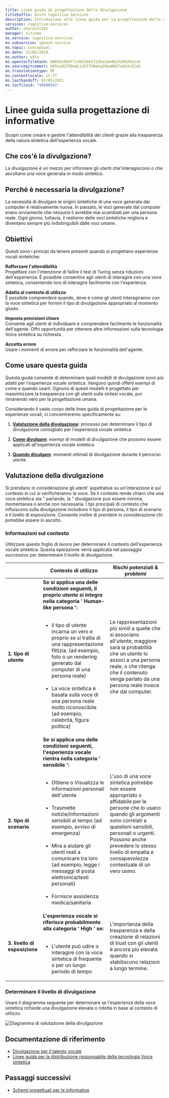 ```yaml
---
title: Linee guida di progettazione della divulgazione
titleSuffix: Azure Cognitive Services
description: Introduzione alle linee guida per la progettazione della divulgazione e valutazione del livello di divulgazione.
services: cognitive-services
author: sharonlo101
manager: nitinme
ms.service: cognitive-services
ms.subservice: speech-service
ms.topic: conceptual
ms.date: 12/03/2019
ms.author: shlo
ms.openlocfilehash: b001b109df7c4b52b61f226a164db232b620a2c6
ms.sourcegitcommit: b85ce02785edc13d7fb8eba29ea8027e614c52a2
ms.translationtype: MT
ms.contentlocale: it-IT
ms.lasthandoff: 02/03/2021
ms.locfileid: "99508541"
---
```

# <a name="disclosure-design-guidelines"></a>Linee guida sulla progettazione di informative
Scopri come creare e gestire l'attendibilità dei clienti grazie alla trasparenza della natura sintetica dell'esperienza vocale.

## <a name="what-is-disclosure"></a>Che cos'è la divulgazione?

La divulgazione è un mezzo per informare gli utenti che&#39;interagiscono o che ascoltano una voce generata in modo sintetico.

## <a name="why-is-disclosure-necessary"></a>Perché è necessaria la divulgazione?

La necessità di divulgare le origini sintetiche di una voce generata dal computer è relativamente nuova. In passato, le voci generate dal computer erano ovviamente che nessuno li avrebbe mai scambiati per una persona reale. Ogni giorno, tuttavia, il realismo delle voci sintetiche migliora e diventano sempre più indistinguibili dalle voci umane.

## <a name="goals"></a>Obiettivi
Questi sono i principi da tenere presenti quando si progettano esperienze vocali sintetiche:

**Rafforzare l'attendibilità**
<br>Progettare con l'intenzione di fallire il test di Turing senza riduzioni dell'esperienza. È possibile consentire agli utenti di interagire con una voce sintetica, consentendo loro di interagire facilmente con l'esperienza.

**Adatta al contesto di utilizzo**
<br>È possibile comprendere quando, dove e come gli utenti interagiranno con la voce sintetica per fornire il tipo di divulgazione appropriato al momento giusto.

**Imposta previsioni chiare**
<br>Consente agli utenti di individuare e comprendere facilmente le funzionalità dell'agente. Offri opportunità per ottenere altre informazioni sulla tecnologia Voice sintetica su richiesta.

**Accetta errore**
<br>Usare i momenti di errore per rafforzare le funzionalità dell'agente.

## <a name="how-to-use-this-guide"></a>Come usare questa guida

Questa guida consente di determinare quali modelli di divulgazione sono più adatti per l'esperienza vocale sintetica. Vengono quindi offerti esempi di come e quando usarli. Ognuno di questi modelli è progettato per massimizzare la trasparenza con gli utenti sulla sintesi vocale, pur rimanendo vero per la progettazione umana.

Considerando il vasto corpo delle linee guida di progettazione per le esperienze vocali, ci concentreremo specificamente su:

1. [**Valutazione della divulgazione**](#disclosure-assessment): processo per determinare il tipo di divulgazione consigliato per l'esperienza vocale sintetica

2. [**Come divulgare**](concepts-disclosure-patterns.md): esempi di modelli di divulgazione che possono essere applicati all'esperienza vocale sintetica

3. [**Quando divulgare**](concepts-disclosure-patterns.md#when-to-disclose): momenti ottimali di divulgazione durante il percorso utente

## <a name="disclosure-assessment"></a>Valutazione della divulgazione
Si prendano in considerazione gli utenti&#39; aspettative su un'interazione e sul contesto in cui si verificheranno la voce. Se il contesto rende chiaro che una voce sintetica sta &quot; parlando, la &quot; divulgazione può essere minima, momentanea o anche non necessaria. I tipi principali di contesto che influiscono sulla divulgazione includono il tipo di persona, il tipo di scenario e il livello di esposizione. Consente inoltre di prendere in considerazione chi potrebbe essere in ascolto.

### <a name="understand-context"></a>Informazioni sul contesto

Utilizzare questo foglio di lavoro per determinare il contesto dell'esperienza vocale sintetica. Questa operazione verrà applicata nel passaggio successivo per determinare il livello di divulgazione.

|                                    | Contesto di utilizzo                                                                                                                                                                                                                                                                                                                                                       | Rischi potenziali & problemi                                                                                                                                                                                                                                                                                                                                                                       |
|------------------------------------|-----------------------------------------------------------------------------------------------------------------------------------------------------------------------------------------------------------------------------------------------------------------------------------------------------------------------------------------------------------------------|-----------------------------------------------------------------------------------------------------------------------------------------------------------------------------------------------------------------------------------------------------------------------------------------------------------------------------------------------------------------------------------------------------|
| **1. tipo di utente**               | **Se si applica una delle condizioni seguenti, il proprio utente si integra nella categoria ' Human-like persona ':**<br><br><ul><li> Il tipo di utente incarna un vero e proprio se si tratta di una rappresentazione fittizia. (ad esempio, foto o un rendering generato dal computer di una persona reale)<br><br><li> La voce sintetica è basata sulla voce di una persona reale molto riconoscibile (ad esempio, celebrità, figura politica) | Le rappresentazioni più simili a quelle che si associano all'utente, maggiore sarà la probabilità che un utente lo associ a una persona reale, o che ritenga che il contenuto venga parlato da una persona reale invece che dal computer. </ul>                                                                                                                                                                      |
| **2. tipo di scenario**            | **Se si applica una delle condizioni seguenti, l'esperienza vocale rientra nella categoria ' sensibile ':**<br><br><ul><li> Ottiene o Visualizza le informazioni personali dell'utente <br><br> <li> Trasmette notizie/informazioni sensibili al tempo (ad esempio, avviso di emergenza)<br><br><li> Mira a aiutare gli utenti reali a comunicare tra loro (ad esempio, legge i messaggi di posta elettronica/testi personali)<br><br> <li> Fornisce assistenza medica/sanitaria </ul>            | L'uso di una voce sintetica potrebbe non essere appropriato o affidabile per le persone che lo usano quando gli argomenti sono correlati a questioni sensibili, personali o urgenti. Possono anche prevedere lo stesso livello di empatia e consapevolezza contestuale di un vero uomo. |
| **3. livello di esposizione** |**L'esperienza vocale si riferisce probabilmente alla categoria ' High ' se:** <br><br><ul><li>L'utente può udire o interagire con la voce sintetica di frequente o per un lungo periodo di tempo </ul>                                                                                                                                                                             | L'importanza della trasparenza e della creazione di relazioni di trust con gli utenti è ancora più elevata quando si stabiliscono relazioni a lungo termine.                                                                                                                                                                                                                                                                      |

### <a name="determine-disclosure-level"></a>Determinare il livello di divulgazione

Usare il diagramma seguente per determinare se l'esperienza della voce sintetica richiede una divulgazione elevata o ridotta in base al contesto di utilizzo.

  ![Diagramma di valutazione della divulgazione](media/responsible-ai/disclosure-guidelines/flowchart.png)

## <a name="reference-docs"></a>Documentazione di riferimento

* [Divulgazione per il talento vocale](/legal/cognitive-services/speech-service/disclosure-voice-talent)
* [Linee guida per la distribuzione responsabile della tecnologia Voice sintetica](concepts-guidelines-responsible-deployment-synthetic.md)

## <a name="next-steps"></a>Passaggi successivi

* [Schemi progettuali per le informative](concepts-disclosure-patterns.md)